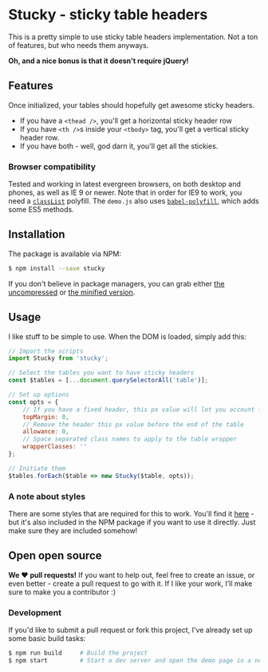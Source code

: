 # Stucky - sticky table headers

This is a pretty simple to use sticky table headers implementation. Not a ton
of features, but who needs them anyways.

**Oh, and a nice bonus is that it doesn't require jQuery!**

## Features

Once initialized, your tables should hopefully get awesome sticky headers.

- If you have a `<thead />`, you'll get a horizontal sticky header row
- If you have `<th />`s inside your `<tbody>` tag, you'll get a vertical sticky
header row.
- If you have both - well, god darn it, you'll get all the stickies.

### Browser compatibility

Tested and working in latest evergreen browsers, on both desktop and phones, as
well as IE 9 or newer. Note that in order for IE9 to work, you need a
[`classList`](https://github.com/eligrey/classList.js) polyfill. The `demo.js`
also uses [`babel-polyfill`](https://github.com/babel/babel/tree/master/packages/babel-polyfill),
which adds some ES5 methods.

## Installation

The package is available via NPM:

```bash
$ npm install --save stucky
```

If you don't believe in package managers, you can grab either [the
uncompressed](dist/stucky.js) or [the minified version](dist/stucky.min.js).

## Usage

I like stuff to be simple to use. When the DOM is loaded, simply add this:

```javascript
// Import the scripts
import Stucky from 'stucky';

// Select the tables you want to have sticky headers
const $tables = [...document.querySelectorAll('table')];

// Set up options
const opts = {
    // If you have a fixed header, this px value will let you account for it
    topMargin: 0,
    // Remove the header this px value before the end of the table
    allowance: 0,
    // Space separated class names to apply to the table wrapper
    wrapperClasses: ''
};

// Initiate them
$tables.forEach($table => new Stucky($table, opts));
```

### A note about styles

There are some styles that are required for this to work. You'll find it
[here](dist/stucky.css) - but it's also included in the NPM package if you want
to use it directly. Just make sure they are included somehow!

## Open open source

**We :heart: pull requests!** If you want to help out, feel free to create an issue,
or even better - create a pull request to go with it. If I like your work, I'll
make sure to make you a contributor :)

### Development

If you'd like to submit a pull request or fork this project, I've already set
up some basic build tasks:

```bash
$ npm run build     # Build the project
$ npm start         # Start a dev server and open the demo page in a new tab
```

